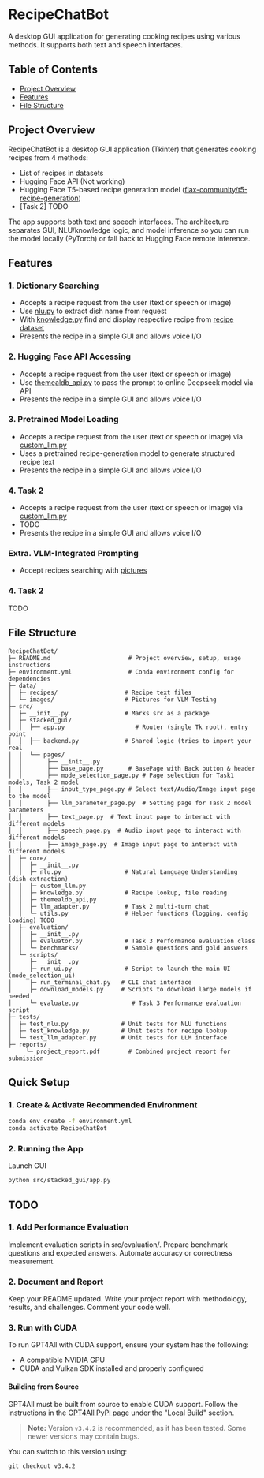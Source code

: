 # RecipeChatBot

A desktop GUI application for generating cooking recipes using various methods. It supports both text and speech interfaces.

## Table of Contents
- [Project Overview](#project-overview)
- [Features](#features)
- [File Structure](#file-structure)

## Project Overview
RecipeChatBot is a desktop GUI application (Tkinter) that generates cooking recipes from 4 methods:
- List of recipes in datasets
- Hugging Face API (Not working)
- Hugging Face T5-based recipe generation model ([flax-community/t5-recipe-generation](https://huggingface.co/flax-community/t5-recipe-generation))
- [Task 2] TODO <br />

The app supports both text and speech interfaces. The architecture separates GUI, NLU/knowledge logic, and model inference so you can run the model locally (PyTorch) or fall back to Hugging Face remote inference.

## Features
### 1. Dictionary Searching
- Accepts a recipe request from the user (text or speech or image)
- Use [nlu.py](src\core\nlu.py) to extract dish name from request
- With [knowledge.py](src\core\knowledge.py) find and display respective recipe from [recipe dataset](data\recipes)
- Presents the recipe in a simple GUI and allows voice I/O

### 2. Hugging Face API Accessing
- Accepts a recipe request from the user (text or speech or image)
- Use [themealdb_api.py](src\core\themealdb_api.py) to pass the prompt to online Deepseek model via API
- Presents the recipe in a simple GUI and allows voice I/O

### 3. Pretrained Model Loading
- Accepts a recipe request from the user (text or speech or image) via [custom_llm.py](src\core\custom_llm.py)
- Uses a pretrained recipe-generation model to generate structured recipe text
- Presents the recipe in a simple GUI and allows voice I/O

### 4. Task 2
- Accepts a recipe request from the user (text or speech or image) via [custom_llm.py](src\core\custom_llm.py)
- TODO
- Presents the recipe in a simple GUI and allows voice I/O

### Extra. VLM-Integrated Prompting
- Accept recipes searching with [pictures](src\core\vlm.py)

### 4. Task 2
TODO

## File Structure
```
RecipeChatBot/
├─ README.md                      # Project overview, setup, usage instructions
├─ environment.yml                # Conda environment config for dependencies
├─ data/
│  ├─ recipes/                   # Recipe text files 
│  └─ images/                    # Pictures for VLM Testing
├─ src/
│  ├─ __init__.py                # Marks src as a package
│  ├─ stacked_gui/
│  │  ├── app.py                    # Router (single Tk root), entry point
│  │  ├── backend.py             # Shared logic (tries to import your real
│  │  └── pages/
│  │       ├── __init__.py
│  │       ├── base_page.py       # BasePage with Back button & header
│  │       ├── mode_selection_page.py # Page selection for Task1 models, Task 2 model
│  │       ├── input_type_page.py # Select text/Audio/Image input page to the model
│  │       ├── llm_parameter_page.py  # Setting page for Task 2 model parameters
│  │       ├── text_page.py  # Text input page to interact with different models
│  │       ├── speech_page.py  # Audio input page to interact with different models
│  │       ├── image_page.py  # Image input page to interact with different models
│  ├─ core/
│  │  ├─ __init__.py
│  │  ├─ nlu.py                  # Natural Language Understanding (dish extraction)
│  │  ├─ custom_llm.py 
│  │  ├─ knowledge.py            # Recipe lookup, file reading
│  │  ├─ themealdb_api,py
│  │  ├─ llm_adapter.py          # Task 2 multi-turn chat
│  │  └─ utils.py                # Helper functions (logging, config loading) TODO
│  ├─ evaluation/
│  │  ├─ __init__.py
│  │  ├─ evaluator.py            # Task 3 Performance evaluation class
│  │  └─ benchmarks/             # Sample questions and gold answers
│  └─ scripts/
│     ├─ __init__.py
│     ├─ run_ui.py               # Script to launch the main UI (mode_selection_ui)
│     ├─ run_terminal_chat.py   # CLI chat interface
│     ├─ download_models.py     # Scripts to download large models if needed
│     └─ evaluate.py               # Task 3 Performance evaluation script
├─ tests/
│  ├─ test_nlu.py               # Unit tests for NLU functions
│  ├─ test_knowledge.py         # Unit tests for recipe lookup
│  └─ test_llm_adapter.py       # Unit tests for LLM interface
├─ reports/
     └─ project_report.pdf        # Combined project report for submission
```
## Quick Setup
### 1. Create & Activate Recommended Environment
```sh
conda env create -f environment.yml
conda activate RecipeChatBot
```

### 2. Running the App
Launch GUI
```sh
python src/stacked_gui/app.py
```

## TODO

### 1. Add Performance Evaluation
Implement evaluation scripts in src/evaluation/.
Prepare benchmark questions and expected answers.
Automate accuracy or correctness measurement.

### 2. Document and Report
Keep your README updated.
Write your project report with methodology, results, and challenges.
Comment your code well.

### 3. Run with CUDA

To run GPT4All with CUDA support, ensure your system has the following:

- A compatible NVIDIA GPU
- CUDA and Vulkan SDK installed and properly configured

#### Building from Source

GPT4All must be built from source to enable CUDA support. Follow the instructions in the [GPT4All PyPI page](https://pypi.org/project/gpt4all/) under the "Local Build" section.

> **Note:** Version `v3.4.2` is recommended, as it has been tested. Some newer versions may contain bugs.  

You can switch to this version using:

```git checkout v3.4.2```
